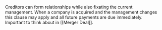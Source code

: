 Creditors can form relationships while also fixating the current management. When a company is acquired and the management changes this clause may apply and all future payments are due immediately. Important to think about in [[Merger Deal]].